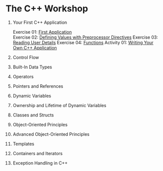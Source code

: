 # The C++ Workshop

1. Your First C++ Application

    Exercise 01: [First Application](Exercise01/firstApplication.cpp)                      
    Exercise 02: [Defining Values with Preprocessor Directives](Exercise02/main.cpp)
    Exercise 03: [Reading User Details](Exercise03/main.cpp)
    Exercise 04: [Functions]()
    Activity 01: [Writing Your Own C++ Application]()

2. Control Flow

3. Built-In Data Types

4. Operators

5. Pointers and References

6. Dynamic Variables

7. Ownership and Lifetime of Dynamic Variables

8. Classes and Structs

9. Object-Oriented Principles

10. Advanced Object-Oriented Principles

11. Templates

12. Containers and Iterators

13. Exception Handling in C++

